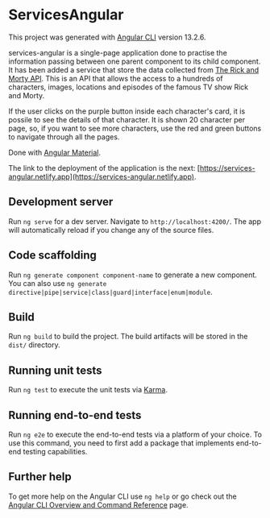 # ServicesAngular

This project was generated with [Angular CLI](https://github.com/angular/angular-cli) version 13.2.6.

services-angular is a single-page application done to practise the information passing between one parent component to its child component. It has been added a service that store the data collected from [The Rick and Morty API](https://rickandmortyapi.com). This is an API that allows the access to a hundreds of characters, images, locations and episodes of the famous TV show Rick and Morty.

If the user clicks on the purple button inside each character's card, it is possile to see the details of that character. It is shown 20 character per page, so, if you want to see more characters, use the red and green buttons to navigate through all the pages.

 Done with [Angular Material](https://material.angular.io). 

The link to the deployment of the application is the next: [https://services-angular.netlify.app](https://services-angular.netlify.app).

## Development server

Run `ng serve` for a dev server. Navigate to `http://localhost:4200/`. The app will automatically reload if you change any of the source files.

## Code scaffolding

Run `ng generate component component-name` to generate a new component. You can also use `ng generate directive|pipe|service|class|guard|interface|enum|module`.

## Build

Run `ng build` to build the project. The build artifacts will be stored in the `dist/` directory.

## Running unit tests

Run `ng test` to execute the unit tests via [Karma](https://karma-runner.github.io).

## Running end-to-end tests

Run `ng e2e` to execute the end-to-end tests via a platform of your choice. To use this command, you need to first add a package that implements end-to-end testing capabilities.

## Further help

To get more help on the Angular CLI use `ng help` or go check out the [Angular CLI Overview and Command Reference](https://angular.io/cli) page.
